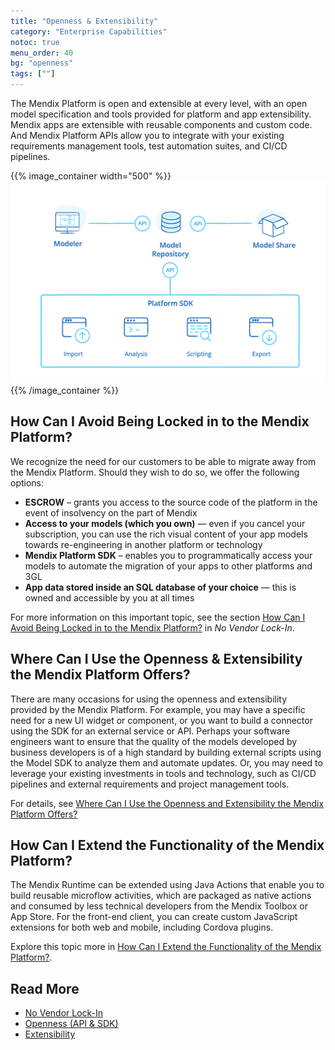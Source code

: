 ```yaml
---
title: "Openness & Extensibility"
category: "Enterprise Capabilities"
notoc: true
menu_order: 40
bg: "openness"
tags: [""]
---
```


The Mendix Platform is open and extensible at every level, with an open model specification and tools provided for platform and app extensibility. Mendix apps are extensible with reusable components and custom code. And Mendix Platform APIs allow you to integrate with your existing requirements management tools, test automation suites, and CI/CD pipelines. 

{{% image_container width="500" %}}
![](attachments/platform-openness-web-chart-1.png)
{{% /image_container %}}

## How Can I Avoid Being Locked in to the Mendix Platform?

We recognize the need for our customers to be able to migrate away from the Mendix Platform. Should they wish to do so, we offer the following options:

* **ESCROW** – grants you access to the source code of the platform in the event of insolvency on the part of Mendix
* **Access to your models (which you own)** — even if you cancel your subscription, you can use the rich visual content of your app models towards re-engineering in another platform or technology
* **Mendix Platform SDK** – enables you to programmatically access your models to automate the migration of your apps to other platforms and 3GL
* **App data stored inside an SQL database of your choice** — this is owned and accessible by you at all times

For more information on this important topic, see the section [How Can I Avoid Being Locked in to the Mendix Platform?](no-vendor-lockin#avoid-lockin) in *No Vendor Lock-In*.

## Where Can I Use the Openness & Extensibility the Mendix Platform Offers?

There are many occasions for using the openness and extensibility provided by the Mendix Platform. For example, you may have a specific need for a new UI widget or component, or you want to build a connector using the SDK for an external service or API. Perhaps your software engineers want to ensure that the quality of the models developed by business developers is of a high standard by building external scripts using the Model SDK to analyze them and automate updates. Or, you may need to leverage your existing investments in tools and technology, such as CI/CD pipelines and external requirements and project management tools.

For details, see [Where Can I Use the Openness and Extensibility the Mendix Platform Offers?](openness-api-sdk#where)

## How Can I Extend the Functionality of the Mendix Platform?

The Mendix Runtime can be extended using Java Actions that enable you to build reusable microflow activities, which are packaged as native actions and consumed by less technical developers from the Mendix Toolbox or App Store. For the front-end client, you can create custom JavaScript extensions for both web and mobile, including Cordova plugins.

Explore this topic more in [How Can I Extend the Functionality of the Mendix Platform?](extensibility#extend-functionality).

## Read More

* [No Vendor Lock-In](no-vendor-lockin)
* [Openness (API & SDK)](openness-api-sdk)
* [Extensibility](extensibility)

